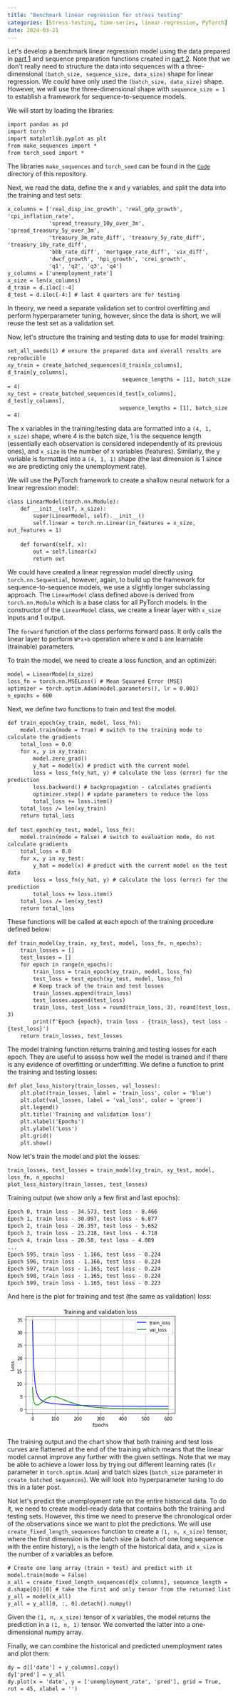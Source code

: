 ```yaml
---
title: "Benchmark linear regression for stress testing"
categories: [Stress-testing, time-series, linear-regression, PyTorch]
date: 2024-03-21
---
```


Let's develop a benchmark linear regression model using the data prepared in <a href="2024-03-01-data-preparation-for-stress-testing-model-part-1.md">part 1</a> and sequence preparation functions created in <a href="2024-03-01-data-preparation-for-stress-testing-model-part-2.md">part 2</a>. Note that we don't really need to structure the data into sequences with a three-dimensional `(batch_size, sequence_size, data_size)` shape for linear regression. We could have only used the `(batch_size, data_size)` shape. However, we will use the three-dimensional shape with `sequence_size = 1` to establish a framework for sequence-to-sequence models.

We will start by loading the libraries:

```Python3
import pandas as pd
import torch
import matplotlib.pyplot as plt
from make_sequences import *
from torch_seed import *
```

The libraries `make_sequences` and `torch_seed` can be found in the <a href="../Code">`Code`</a> directory of this repository.

Next, we read the data, define the x and y variables, and split the data into the training and test sets:

```Python3
x_columns = ['real_disp_inc_growth', 'real_gdp_growth', 'cpi_inflation_rate',
             'spread_treasury_10y_over_3m', 'spread_treasury_5y_over_3m',
             'treasury_3m_rate_diff', 'treasury_5y_rate_diff', 'treasury_10y_rate_diff',
             'bbb_rate_diff', 'mortgage_rate_diff', 'vix_diff',
             'dwcf_growth', 'hpi_growth', 'crei_growth',
             'q1', 'q2', 'q3', 'q4']
y_columns = ['unemployment_rate']
x_size = len(x_columns)
d_train = d.iloc[:-4]
d_test = d.iloc[-4:] # last 4 quarters are for testing
```

In theory, we need a separate validation set to control overfitting and perform hyperparameter tuning, however, since the data is short, we will reuse the test set as a validation set.

Now, let's structure the training and testing data to use for model training:

```Python3
set_all_seeds(1) # ensure the prepared data and overall results are reproducible
xy_train = create_batched_sequences(d_train[x_columns], d_train[y_columns],
                                    sequence_lengths = [1], batch_size = 4)
xy_test = create_batched_sequences(d_test[x_columns], d_test[y_columns],
                                   sequence_lengths = [1], batch_size = 4)
```

The x variables in the training/testing data are formatted into a `(4, 1, x_size)` shape, where 4 is the batch size, 1 is the sequence length (essentially each observation is considered independently of its previous ones), and `x_size` is the number of x variables (features). Similarly, the y variable is formatted into a `(4, 1, 1)` shape (the last dimension is 1 since we are predicting only the unemployment rate).

We will use the PyTorch framework to create a shallow neural network for a linear regression model:

```Python3
class LinearModel(torch.nn.Module):
    def __init__(self, x_size):
        super(LinearModel, self).__init__()
        self.linear = torch.nn.Linear(in_features = x_size, out_features = 1)
    
    def forward(self, x):
        out = self.linear(x)
        return out
```

We could have created a linear regression model directly using  `torch.nn.Sequential`, however, again, to build up the framework for sequence-to-sequence models, we use a slightly longer subclassing approach. The `LinearModel` class defined above is derived from `torch.nn.Module` which is a base class for all PyTorch models. In the constructor of the `LinearModel` class, we create a linear layer with `x_size` inputs and 1 output.

The `forward` function of the class performs forward pass. It only calls the linear layer to perform `W*x+b` operation where `W` and `b` are learnable (trainable) parameters.

To train the model, we need to create a loss function, and an optimizer:

```Python3
model = LinearModel(x_size)
loss_fn = torch.nn.MSELoss() # Mean Squared Error (MSE)
optimizer = torch.optim.Adam(model.parameters(), lr = 0.001)
n_epochs = 600
```

Next, we define two functions to train and test the model.

```Python3
def train_epoch(xy_train, model, loss_fn):
    model.train(mode = True) # switch to the training mode to calculate the gradients
    total_loss = 0.0
    for x, y in xy_train:
        model.zero_grad()
        y_hat = model(x) # predict with the current model
        loss = loss_fn(y_hat, y) # calculate the loss (error) for the prediction
        loss.backward() # backpropagation - calculates gradients
        optimizer.step() # update parameters to reduce the loss
        total_loss += loss.item()
    total_loss /= len(xy_train)
    return total_loss

def test_epoch(xy_test, model, loss_fn):
    model.train(mode = False) # switch to evaluation mode, do not calculate gradients
    total_loss = 0.0
    for x, y in xy_test:
        y_hat = model(x) # predict with the current model on the test data
        loss = loss_fn(y_hat, y) # calculate the loss (error) for the prediction
        total_loss += loss.item()
    total_loss /= len(xy_test)
    return total_loss
```

These functions will be called at each epoch of the training procedure defined below:

```Python3
def train_model(xy_train, xy_test, model, loss_fn, n_epochs):
    train_losses = []
    test_losses = []
    for epoch in range(n_epochs):
        train_loss = train_epoch(xy_train, model, loss_fn)
        test_loss = test_epoch(xy_test, model, loss_fn)
        # Keep track of the train and test losses
        train_losses.append(train_loss)
        test_losses.append(test_loss)
        train_loss, test_loss = round(train_loss, 3), round(test_loss, 3)
        print(f'Epoch {epoch}, train loss - {train_loss}, test loss - {test_loss}')
    return train_losses, test_losses
```

The model training function returns training and testing losses for each epoch. They are useful to assess how well the model is trained and if there is any evidence of overfitting or underfitting. We define a function to print the training and testing losses:

```Python3
def plot_loss_history(train_losses, val_losses):
    plt.plot(train_losses, label = 'train_loss', color = 'blue')
    plt.plot(val_losses, label = 'val_loss', color = 'green')
    plt.legend()
    plt.title('Training and validation loss')
    plt.xlabel('Epochs')
    plt.ylabel('Loss')
    plt.grid()
    plt.show()
```

Now let's train the model and plot the losses:

```Python3
train_losses, test_losses = train_model(xy_train, xy_test, model, loss_fn, n_epochs)
plot_loss_history(train_losses, test_losses)
```

Training output (we show only a few first and last epochs):

```
Epoch 0, train loss - 34.573, test loss - 8.466
Epoch 1, train loss - 30.097, test loss - 6.877
Epoch 2, train loss - 26.357, test loss - 5.652
Epoch 3, train loss - 23.218, test loss - 4.718
Epoch 4, train loss - 20.58, test loss - 4.009
...
Epoch 595, train loss - 1.166, test loss - 0.224
Epoch 596, train loss - 1.166, test loss - 0.224
Epoch 597, train loss - 1.165, test loss - 0.224
Epoch 598, train loss - 1.165, test loss - 0.224
Epoch 599, train loss - 1.165, test loss - 0.223
```

And here is the plot for training and test (the same as validation) loss:

![Training and validation loss for the linear regression model](../Charts/Linear_regression_training_and_validation_loss.png)

The training output and the chart show that both training and test loss curves are flattened at the end of the training which means that the linear model cannot improve any further with the given settings. Note that we may be able to achieve a lower loss by trying out different learning rates (`lr` parameter in `torch.optim.Adam`) and batch sizes (`batch_size` parameter in `create_batched_sequences`). We will look into hyperparameter tuning to do this in a later post.

Not let's predict the unemployment rate on the entire historical data. To do it, we need to create model-ready data that contains both the training and testing sets. However, this time we need to preserve the chronological order of the observations since we want to plot the predictions. We will use `create_fixed_length_sequences` function to create a `(1, n, x_size)` tensor, where the first dimension is the batch size (a batch of one long sequence with the entire history), `n` is the length of the historical data, and `x_size` is the number of x variables as before.

```Python3
# Create one long array (train + test) and predict with it
model.train(mode = False)
x_all = create_fixed_length_sequences(d[x_columns], sequence_length = d.shape[0])[0] # take the first and only tensor from the returned list
y_all = model(x_all)
y_all = y_all[0, :, 0].detach().numpy()
```

Given the `(1, n, x_size)` tensor of x variables, the model returns the prediction in a `(1, n, 1)` tensor. We converted the latter into a one-dimensional numpy array.

Finally, we can combine the historical and predicted unemployment rates and plot them:

```Python3
dy = d[['date'] + y_columns].copy()
dy['pred'] = y_all
dy.plot(x = 'date', y = ['unemployment_rate', 'pred'], grid = True, rot = 45, xlabel = '')
```
